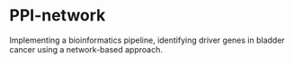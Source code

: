# PPI-network
Implementing a bioinformatics pipeline, identifying driver genes in bladder cancer using a network-based approach.
